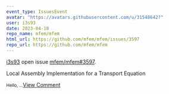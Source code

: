 ```yaml
---
event_type: IssuesEvent
avatar: "https://avatars.githubusercontent.com/u/31548642?"
user: i3s93
date: 2023-04-10
repo_name: mfem/mfem
html_url: https://github.com/mfem/mfem/issues/3597
repo_url: https://github.com/mfem/mfem
---
```


<a href='https://github.com/i3s93' target='_blank'>i3s93</a> open issue <a href='https://github.com/mfem/mfem/issues/3597' target='_blank'>mfem/mfem#3597</a>.

<p>Local Assembly Implementation for a Transport Equation</p><small>Hello,...</small><a href='https://github.com/mfem/mfem/issues/3597' target='_blank'>View Comment</a>